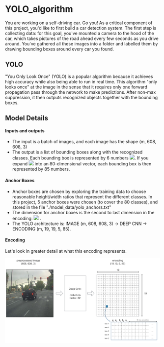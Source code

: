 # YOLO_algorithm
You are working on a self-driving car. Go you! As a critical component of this project, you'd like to first build a car detection system. The first step is collecting data:
for this goal, you've mounted a camera to the hood of the car, which takes pictures of the road ahead every few seconds as you drive around. You've gathered all these images into a folder and labelled them by drawing bounding boxes around every car you found.

##  YOLO
"You Only Look Once" (YOLO) is a popular algorithm because it achieves high accuracy while also being able to run in real time. This algorithm "only looks once" at the image in the sense that it requires only one forward propagation pass through the network to make predictions. After non-max suppression, it then outputs recognized objects together with the bounding boxes.

## Model Details
#### Inputs and outputs
* The input is a batch of images, and each image has the shape (m, 608, 608, 3)
* The output is a list of bounding boxes along with the recognized classes. Each bounding box is represented by 6 numbers  <img src="https://render.githubusercontent.com/render/math?math=(p_c,b_x,b_y,b_h,b_w,c)">. If you expand  <img src="https://render.githubusercontent.com/render/math?math=c">  into an 80-dimensional vector, each bounding box is then represented by 85 numbers.

#### Anchor Boxes
* Anchor boxes are chosen by exploring the training data to choose reasonable height/width ratios that represent the different classes. In this project, 5 anchor boxes were chosen (to cover the 80 classes), and stored in the file "./model_data/yolo_anchors.txt"
* The dimension for anchor boxes is the second to last dimension in the encoding: <img src="https://render.githubusercontent.com/render/math?math=(m,n_H,n_W,anchors,classes)"> .
* The YOLO architecture is: IMAGE (m, 608, 608, 3) -> DEEP CNN -> ENCODING (m, 19, 19, 5, 85).

#### Encoding
Let's look in greater detail at what this encoding represents.

![alt text](https://github.com/ShafieCoder/Car_detector_with-_YOLO/blob/main/Images_folder/encoding.png?raw=true)
